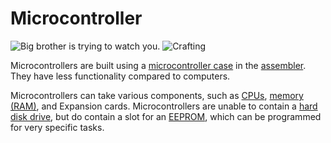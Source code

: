 # Microcontroller

![Big brother is trying to watch you.](item:OpenComputers:item@84)
![Crafting](img/microcontroller.png)

Microcontrollers are built using a [microcontroller case](microcontrollerCase1.md) in the [assembler](../block/assembler.md). They have less functionality compared to computers. 

Microcontrollers can take various components, such as [CPUs](../item/cpu1.md), [memory (RAM)](../item/ram1.md), and Expansion cards. Microcontrollers are unable to contain a [hard disk drive](../item/hdd1.md), but do contain a slot for an [EEPROM](../item/eeprom.md), which can be programmed for very specific tasks.
